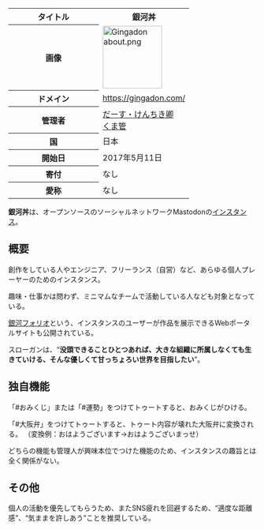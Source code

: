 <div>

<table>
<colgroup>
<col style="width: 50%" />
<col style="width: 50%" />
</colgroup>
<tbody>
<tr class="header">
<th>タイトル</th>
<th>銀河丼</th>
</tr>

<tr class="odd">
<th>画像</th>
<td><a href="/%E3%83%95%E3%82%A1%E3%82%A4%E3%83%AB:Gingadon_about.png"><img src="/images/thumb/6/6d/Gingadon_about.png/120px-Gingadon_about.png" srcset="/images/thumb/6/6d/Gingadon_about.png/180px-Gingadon_about.png 1.5x, /images/thumb/6/6d/Gingadon_about.png/240px-Gingadon_about.png 2x" width="120" height="127" alt="Gingadon about.png" /></a></td>
</tr>
<tr class="even">
<th scope="row">ドメイン</th>
<td><a href="https://gingadon.com/" rel="nofollow">https://gingadon.com/</a></td>
</tr>
<tr class="odd">
<th scope="row">管理者</th>
<td><a href="https://gingadon.com/@panda_planet" rel="nofollow">だーす・けんちき卿</a><br />
<a href="https://gingadon.com/@kuma_planet" rel="nofollow">くま管</a></td>
</tr>
<tr class="even">
<th scope="row">国</th>
<td>日本</td>
</tr>
<tr class="odd">
<th scope="row">開始日</th>
<td>2017年5月11日</td>
</tr>
<tr class="even">
<th scope="row">寄付</th>
<td>なし</td>
</tr>
<tr class="odd">
<th scope="row">愛称</th>
<td>なし</td>
</tr>
</tbody>
</table>

  
**銀河丼**は、オープンソースのソーシャルネットワークMastodonの[インスタンス](/%E3%82%A4%E3%83%B3%E3%82%B9%E3%82%BF%E3%83%B3%E3%82%B9 "インスタンス")。

## 概要

創作をしている人やエンジニア、フリーランス（自営）など、あらゆる個人プレーヤーのためのインスタンス。

趣味・仕事かは問わず、ミニマムなチームで活動している人なども対象となっている。

<a href="https://folio.ginga.earth/search_users" rel="nofollow">銀河フォリオ</a>という、インスタンスのユーザーが作品を展示できるWebポータルサイトも公開されている。

スローガンは、“**没頭できることひとつあれば、大きな組織に所属しなくても生きていける、そんな優しくて甘っちょろい世界を目指したい**”。

## 独自機能

「#おみくじ」または「#運勢」をつけてトゥートすると、おみくじがひける。

「#大阪弁」をつけてトゥートすると、トゥート内容が壊れた大阪弁に変換される。 （変換例：おはようございます→おはようございまっせ）

どちらの機能も管理人が興味本位でつけた機能のため、インスタンスの趣旨とは全く関係がない。

## その他

個人の活動を優先してもらうため、またSNS疲れを回避するため、“適度な距離感”、“気ままを許しあう”ことを推奨している。

</div>
